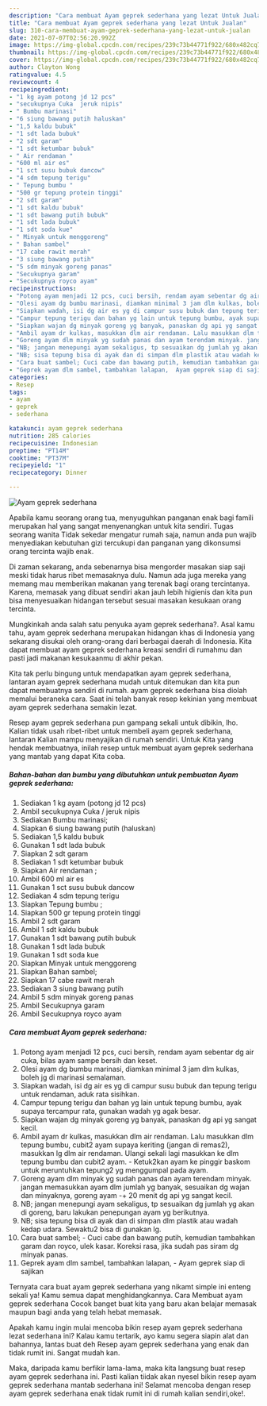 ```yaml
---
description: "Cara membuat Ayam geprek sederhana yang lezat Untuk Jualan"
title: "Cara membuat Ayam geprek sederhana yang lezat Untuk Jualan"
slug: 310-cara-membuat-ayam-geprek-sederhana-yang-lezat-untuk-jualan
date: 2021-07-07T02:56:20.992Z
image: https://img-global.cpcdn.com/recipes/239c73b44771f922/680x482cq70/ayam-geprek-sederhana-foto-resep-utama.jpg
thumbnail: https://img-global.cpcdn.com/recipes/239c73b44771f922/680x482cq70/ayam-geprek-sederhana-foto-resep-utama.jpg
cover: https://img-global.cpcdn.com/recipes/239c73b44771f922/680x482cq70/ayam-geprek-sederhana-foto-resep-utama.jpg
author: Clayton Wong
ratingvalue: 4.5
reviewcount: 4
recipeingredient:
- "1 kg ayam potong jd 12 pcs"
- "secukupnya Cuka  jeruk nipis"
- " Bumbu marinasi"
- "6 siung bawang putih haluskan"
- "1,5 kaldu bubuk"
- "1 sdt lada bubuk"
- "2 sdt garam"
- "1 sdt ketumbar bubuk"
- " Air rendaman "
- "600 ml air es"
- "1 sct susu bubuk dancow"
- "4 sdm tepung terigu"
- " Tepung bumbu "
- "500 gr tepung protein tinggi"
- "2 sdt garam"
- "1 sdt kaldu bubuk"
- "1 sdt bawang putih bubuk"
- "1 sdt lada bubuk"
- "1 sdt soda kue"
- " Minyak untuk menggoreng"
- " Bahan sambel"
- "17 cabe rawit merah"
- "3 siung bawang putih"
- "5 sdm minyak goreng panas"
- "Secukupnya garam"
- "Secukupnya royco ayam"
recipeinstructions:
- "Potong ayam menjadi 12 pcs, cuci bersih, rendam ayam sebentar dg air cuka, bilas ayam sampe bersih dan keset."
- "Olesi ayam dg bumbu marinasi, diamkan minimal 3 jam dlm kulkas, boleh jg di marinasi semalaman."
- "Siapkan wadah, isi dg air es yg di campur susu bubuk dan tepung terigu untuk rendaman, aduk rata sisihkan."
- "Campur tepung terigu dan bahan yg lain untuk tepung bumbu, ayak supaya tercampur rata, gunakan wadah yg agak besar."
- "Siapkan wajan dg minyak goreng yg banyak, panaskan dg api yg sangat kecil."
- "Ambil ayam dr kulkas, masukkan dlm air rendaman. Lalu masukkan dlm tepung bumbu, cubit2 ayam supaya keriting (jangan di remas2), masukkan lg dlm air rendaman. Ulangi sekali lagi masukkan ke dlm tepung bumbu dan cubit2 ayam. Ketuk2kan ayam ke pinggir baskom untuk meruntuhkan tepung2 yg menggumpal pada ayam."
- "Goreng ayam dlm minyak yg sudah panas dan ayam terendam minyak. jangan memasukkan ayam dlm jumlah yg banyak, sesuaikan dg wajan dan minyaknya, goreng ayam -+ 20 menit dg api yg sangat kecil."
- "NB; jangan menepungi ayam sekaligus, tp sesuaikan dg jumlah yg akan di goreng, baru lakukan penepungan ayam yg berikutnya."
- "NB; sisa tepung bisa di ayak dan di simpan dlm plastik atau wadah kedap udara. Sewaktu2 bisa di gunakan lg."
- "Cara buat sambel; Cuci cabe dan bawang putih, kemudian tambahkan garam dan royco, ulek kasar. Koreksi rasa, jika sudah pas siram dg minyak panas."
- "Geprek ayam dlm sambel, tambahkan lalapan,  Ayam geprek siap di sajikan"
categories:
- Resep
tags:
- ayam
- geprek
- sederhana

katakunci: ayam geprek sederhana 
nutrition: 285 calories
recipecuisine: Indonesian
preptime: "PT14M"
cooktime: "PT37M"
recipeyield: "1"
recipecategory: Dinner

---
```



![Ayam geprek sederhana](https://img-global.cpcdn.com/recipes/239c73b44771f922/680x482cq70/ayam-geprek-sederhana-foto-resep-utama.jpg)

Apabila kamu seorang orang tua, menyuguhkan panganan enak bagi famili merupakan hal yang sangat menyenangkan untuk kita sendiri. Tugas seorang  wanita Tidak sekedar mengatur rumah saja, namun anda pun wajib menyediakan kebutuhan gizi tercukupi dan panganan yang dikonsumsi orang tercinta wajib enak.

Di zaman  sekarang, anda sebenarnya bisa mengorder masakan siap saji meski tidak harus ribet memasaknya dulu. Namun ada juga mereka yang memang mau memberikan makanan yang terenak bagi orang tercintanya. Karena, memasak yang dibuat sendiri akan jauh lebih higienis dan kita pun bisa menyesuaikan hidangan tersebut sesuai masakan kesukaan orang tercinta. 



Mungkinkah anda salah satu penyuka ayam geprek sederhana?. Asal kamu tahu, ayam geprek sederhana merupakan hidangan khas di Indonesia yang sekarang disukai oleh orang-orang dari berbagai daerah di Indonesia. Kita dapat membuat ayam geprek sederhana kreasi sendiri di rumahmu dan pasti jadi makanan kesukaanmu di akhir pekan.

Kita tak perlu bingung untuk mendapatkan ayam geprek sederhana, lantaran ayam geprek sederhana mudah untuk ditemukan dan kita pun dapat membuatnya sendiri di rumah. ayam geprek sederhana bisa diolah memalui beraneka cara. Saat ini telah banyak resep kekinian yang membuat ayam geprek sederhana semakin lezat.

Resep ayam geprek sederhana pun gampang sekali untuk dibikin, lho. Kalian tidak usah ribet-ribet untuk membeli ayam geprek sederhana, lantaran Kalian mampu menyajikan di rumah sendiri. Untuk Kita yang hendak membuatnya, inilah resep untuk membuat ayam geprek sederhana yang mantab yang dapat Kita coba.

<!--inarticleads1-->

##### Bahan-bahan dan bumbu yang dibutuhkan untuk pembuatan Ayam geprek sederhana:

1. Sediakan 1 kg ayam (potong jd 12 pcs)
1. Ambil secukupnya Cuka / jeruk nipis
1. Sediakan  Bumbu marinasi;
1. Siapkan 6 siung bawang putih (haluskan)
1. Sediakan 1,5 kaldu bubuk
1. Gunakan 1 sdt lada bubuk
1. Siapkan 2 sdt garam
1. Sediakan 1 sdt ketumbar bubuk
1. Siapkan  Air rendaman ;
1. Ambil 600 ml air es
1. Gunakan 1 sct susu bubuk dancow
1. Sediakan 4 sdm tepung terigu
1. Siapkan  Tepung bumbu ;
1. Siapkan 500 gr tepung protein tinggi
1. Ambil 2 sdt garam
1. Ambil 1 sdt kaldu bubuk
1. Gunakan 1 sdt bawang putih bubuk
1. Gunakan 1 sdt lada bubuk
1. Gunakan 1 sdt soda kue
1. Siapkan  Minyak untuk menggoreng
1. Siapkan  Bahan sambel;
1. Siapkan 17 cabe rawit merah
1. Sediakan 3 siung bawang putih
1. Ambil 5 sdm minyak goreng panas
1. Ambil Secukupnya garam
1. Ambil Secukupnya royco ayam




<!--inarticleads2-->

##### Cara membuat Ayam geprek sederhana:

1. Potong ayam menjadi 12 pcs, cuci bersih, rendam ayam sebentar dg air cuka, bilas ayam sampe bersih dan keset.
1. Olesi ayam dg bumbu marinasi, diamkan minimal 3 jam dlm kulkas, boleh jg di marinasi semalaman.
1. Siapkan wadah, isi dg air es yg di campur susu bubuk dan tepung terigu untuk rendaman, aduk rata sisihkan.
1. Campur tepung terigu dan bahan yg lain untuk tepung bumbu, ayak supaya tercampur rata, gunakan wadah yg agak besar.
1. Siapkan wajan dg minyak goreng yg banyak, panaskan dg api yg sangat kecil.
1. Ambil ayam dr kulkas, masukkan dlm air rendaman. Lalu masukkan dlm tepung bumbu, cubit2 ayam supaya keriting (jangan di remas2), masukkan lg dlm air rendaman. Ulangi sekali lagi masukkan ke dlm tepung bumbu dan cubit2 ayam. - Ketuk2kan ayam ke pinggir baskom untuk meruntuhkan tepung2 yg menggumpal pada ayam.
1. Goreng ayam dlm minyak yg sudah panas dan ayam terendam minyak. jangan memasukkan ayam dlm jumlah yg banyak, sesuaikan dg wajan dan minyaknya, goreng ayam -+ 20 menit dg api yg sangat kecil.
1. NB; jangan menepungi ayam sekaligus, tp sesuaikan dg jumlah yg akan di goreng, baru lakukan penepungan ayam yg berikutnya.
1. NB; sisa tepung bisa di ayak dan di simpan dlm plastik atau wadah kedap udara. Sewaktu2 bisa di gunakan lg.
1. Cara buat sambel; - Cuci cabe dan bawang putih, kemudian tambahkan garam dan royco, ulek kasar. Koreksi rasa, jika sudah pas siram dg minyak panas.
1. Geprek ayam dlm sambel, tambahkan lalapan,  - Ayam geprek siap di sajikan




Ternyata cara buat ayam geprek sederhana yang nikamt simple ini enteng sekali ya! Kamu semua dapat menghidangkannya. Cara Membuat ayam geprek sederhana Cocok banget buat kita yang baru akan belajar memasak maupun bagi anda yang telah hebat memasak.

Apakah kamu ingin mulai mencoba bikin resep ayam geprek sederhana lezat sederhana ini? Kalau kamu tertarik, ayo kamu segera siapin alat dan bahannya, lantas buat deh Resep ayam geprek sederhana yang enak dan tidak rumit ini. Sangat mudah kan. 

Maka, daripada kamu berfikir lama-lama, maka kita langsung buat resep ayam geprek sederhana ini. Pasti kalian tiidak akan nyesel bikin resep ayam geprek sederhana mantab sederhana ini! Selamat mencoba dengan resep ayam geprek sederhana enak tidak rumit ini di rumah kalian sendiri,oke!.

